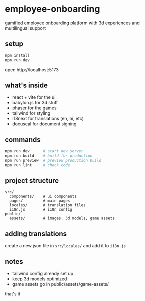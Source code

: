 # employee-onboarding

gamified employee onboarding platform with 3d experiences and multilingual support

## setup

```bash
npm install
npm run dev
```

open http://localhost:5173

## what's inside

- react + vite for the ui
- babylon.js for 3d stuff
- phaser for the games
- tailwind for styling
- i18next for translations (en, hi, etc)
- docuseal for document signing

## commands

```bash
npm run dev      # start dev server
npm run build    # build for production
npm run preview  # preview production build
npm run lint     # check code
```

## project structure

```
src/
  components/    # ui components
  pages/         # main pages
  locales/       # translation files
  i18n.js        # i18n config
public/
  assets/        # images, 3d models, game assets
```

## adding translations

create a new json file in `src/locales/` and add it to `i18n.js`

## notes

- tailwind config already set up
- keep 3d models optimized
- game assets go in public/assets/game-assets/

that's it